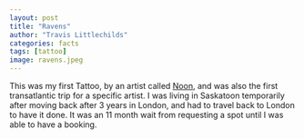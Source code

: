 ```yaml
---
layout: post
title: "Ravens"
author: "Travis Littlechilds"
categories: facts
tags: [tattoo]
image: ravens.jpeg
---
```


This was my first Tattoo, by an artist called [Noon](https://www.instagram.com/noonkamikaz/), and was also the first transatlantic trip for a specific artist. I was living in Saskatoon temporarily after moving back after 3 years in London, and had to travel back to London to have it done. It was an 11 month wait from requesting a spot until I was able to have a booking.